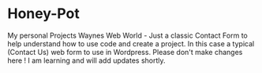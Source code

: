 # Honey-Pot
My personal Projects
Waynes Web World - Just a classic Contact Form to help understand how to use code and create a project. In this case a typical (Contact Us) web form to use in Wordpress.
Please don't make changes here ! I am learning and will add updates shortly.
